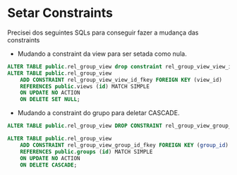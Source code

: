 # Setar Constraints

Precisei dos seguintes SQLs para conseguir fazer a mudança das constraints

- Mudando a constraint da view para ser setada como nula.

```sql
ALTER TABLE public.rel_group_view drop constraint rel_group_view_view_id_fkey;
ALTER TABLE public.rel_group_view
    ADD CONSTRAINT rel_group_view_view_id_fkey FOREIGN KEY (view_id)
    REFERENCES public.views (id) MATCH SIMPLE
    ON UPDATE NO ACTION
    ON DELETE SET NULL;
```

- Mudando a constraint do grupo para deletar CASCADE.

```sql
ALTER TABLE public.rel_group_view DROP CONSTRAINT rel_group_view_group_id_fkey;

ALTER TABLE public.rel_group_view
    ADD CONSTRAINT rel_group_view_group_id_fkey FOREIGN KEY (group_id)
    REFERENCES public.groups (id) MATCH SIMPLE
    ON UPDATE NO ACTION
    ON DELETE CASCADE;
```
